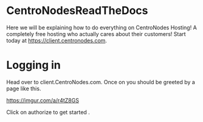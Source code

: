 # CentroNodesReadTheDocs
Here we will be explaining how to do everything on CentroNodes Hosting! A completely free hosting who actually cares about their customers! Start today at https://client.centronodes.com.

# Logging in

Head over to client.CentroNodes.com. Once on you should be greeted by a page like this.

https://imgur.com/a/r4tZ8GS

Click on authorize to get started
.

